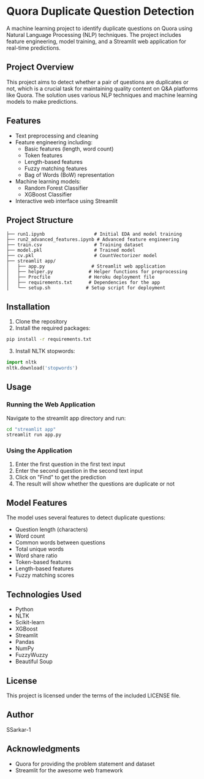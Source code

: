# Quora Duplicate Question Detection

A machine learning project to identify duplicate questions on Quora using Natural Language Processing (NLP) techniques. The project includes feature engineering, model training, and a Streamlit web application for real-time predictions.

## Project Overview

This project aims to detect whether a pair of questions are duplicates or not, which is a crucial task for maintaining quality content on Q&A platforms like Quora. The solution uses various NLP techniques and machine learning models to make predictions.

## Features

- Text preprocessing and cleaning
- Feature engineering including:
  - Basic features (length, word count)
  - Token features
  - Length-based features
  - Fuzzy matching features
  - Bag of Words (BoW) representation
- Machine learning models:
  - Random Forest Classifier
  - XGBoost Classifier
- Interactive web interface using Streamlit

## Project Structure

```
├── run1.ipynb                  # Initial EDA and model training
├── run2_advanced_features.ipynb # Advanced feature engineering
├── train.csv                   # Training dataset
├── model.pkl                   # Trained model
├── cv.pkl                      # CountVectorizer model
├── streamlit app/
│   ├── app.py                 # Streamlit web application
│   ├── helper.py             # Helper functions for preprocessing
│   ├── Procfile              # Heroku deployment file
│   ├── requirements.txt      # Dependencies for the app
│   └── setup.sh             # Setup script for deployment
```

## Installation

1. Clone the repository
2. Install the required packages:
```bash
pip install -r requirements.txt
```
3. Install NLTK stopwords:
```python
import nltk
nltk.download('stopwords')
```

## Usage

### Running the Web Application

Navigate to the streamlit app directory and run:
```bash
cd "streamlit app"
streamlit run app.py
```

### Using the Application

1. Enter the first question in the first text input
2. Enter the second question in the second text input
3. Click on "Find" to get the prediction
4. The result will show whether the questions are duplicate or not

## Model Features

The model uses several features to detect duplicate questions:
- Question length (characters)
- Word count
- Common words between questions
- Total unique words
- Word share ratio
- Token-based features
- Length-based features
- Fuzzy matching scores

## Technologies Used

- Python
- NLTK
- Scikit-learn
- XGBoost
- Streamlit
- Pandas
- NumPy
- FuzzyWuzzy
- Beautiful Soup

## License

This project is licensed under the terms of the included LICENSE file.

## Author

SSarkar-1

## Acknowledgments

- Quora for providing the problem statement and dataset
- Streamlit for the awesome web framework